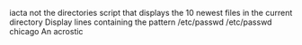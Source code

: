 iacta
not the directories
script that displays the 10 newest files in the current directory
Display lines containing the pattern
/etc/passwd
/etc/passwd
chicago
An acrostic
